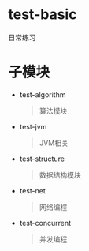 # test-basic
日常练习

# 子模块
* test-algorithm
    > 算法模块
* test-jvm
    > JVM相关
* test-structure
    > 数据结构模块
* test-net
    > 网络编程
* test-concurrent
    > 并发编程